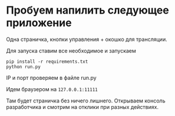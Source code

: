 # Пробуем напилить следующее приложение

Одна страничка, кнопки управления + окошко для трансляции.

Для запуска ставим все необходимое и запускаем
```
pip install -r requirements.txt
python run.py
```
IP и порт проверяем в файле run.py

Идем браузером на `127.0.0.1:11111`

Там будет страничка без ничего лишнего. Открываем консоль разработчика и смотрим на отклики при разных действиях.

